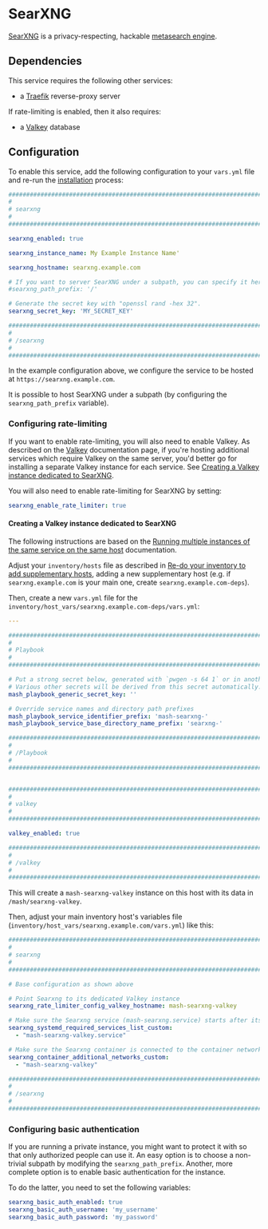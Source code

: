<!--
SPDX-FileCopyrightText: 2024 Sergio Durigan Junior
SPDX-FileCopyrightText: 2025 Suguru Hirahara

SPDX-License-Identifier: AGPL-3.0-or-later
-->

# SearXNG

[SearXNG](https://github.com/searxng/searxng/) is a privacy-respecting, hackable [metasearch engine](https://en.wikipedia.org/wiki/Metasearch_engine).

## Dependencies

This service requires the following other services:

- a [Traefik](traefik.md) reverse-proxy server

If rate-limiting is enabled, then it also requires:

- a [Valkey](valkey.md) database

## Configuration

To enable this service, add the following configuration to your `vars.yml` file and re-run the [installation](../installing.md) process:

```yaml
########################################################################
#                                                                      #
# searxng                                                              #
#                                                                      #
########################################################################

searxng_enabled: true

searxng_instance_name: My Example Instance Name'

searxng_hostname: searxng.example.com

# If you want to server SearXNG under a subpath, you can specify it here.
#searxng_path_prefix: '/'

# Generate the secret key with "openssl rand -hex 32".
searxng_secret_key: 'MY_SECRET_KEY'

########################################################################
#                                                                      #
# /searxng                                                             #
#                                                                      #
########################################################################
```

In the example configuration above, we configure the service to be hosted at `https://searxng.example.com`.

It is possible to host SearXNG under a subpath (by configuring the `searxng_path_prefix` variable).

### Configuring rate-limiting

If you want to enable rate-limiting, you will also need to enable Valkey. As described on the [Valkey](valkey.md) documentation page, if you're hosting additional services which require Valkey on the same server, you'd better go for installing a separate Valkey instance for each service. See [Creating a Valkey instance dedicated to SearXNG](...).

You will also need to enable rate-limiting for SearXNG by setting:

```yaml
searxng_enable_rate_limiter: true
```

#### Creating a Valkey instance dedicated to SearXNG

The following instructions are based on the [Running multiple instances of the same service on the same host](running-multiple-instances.md#re-do-your-inventory-to-add-supplementary-hosts) documentation.

Adjust your `inventory/hosts` file as described in [Re-do your inventory to add supplementary hosts](../running-multiple-instances.md#re-do-your-inventory-to-add-supplementary-hosts), adding a new supplementary host (e.g. if `searxng.example.com` is your main one, create `searxng.example.com-deps`).

Then, create a new `vars.yml` file for the `inventory/host_vars/searxng.example.com-deps/vars.yml`:

```yaml
---

########################################################################
#                                                                      #
# Playbook                                                             #
#                                                                      #
########################################################################

# Put a strong secret below, generated with `pwgen -s 64 1` or in another way
# Various other secrets will be derived from this secret automatically.
mash_playbook_generic_secret_key: ''

# Override service names and directory path prefixes
mash_playbook_service_identifier_prefix: 'mash-searxng-'
mash_playbook_service_base_directory_name_prefix: 'searxng-'

########################################################################
#                                                                      #
# /Playbook                                                            #
#                                                                      #
########################################################################


########################################################################
#                                                                      #
# valkey                                                               #
#                                                                      #
########################################################################

valkey_enabled: true

########################################################################
#                                                                      #
# /valkey                                                              #
#                                                                      #
########################################################################
```

This will create a `mash-searxng-valkey` instance on this host with its data in `/mash/searxng-valkey`.

Then, adjust your main inventory host's variables file (`inventory/host_vars/searxng.example.com/vars.yml`) like this:

```yaml
########################################################################
#                                                                      #
# searxng                                                              #
#                                                                      #
########################################################################

# Base configuration as shown above

# Point Searxng to its dedicated Valkey instance
searxng_rate_limiter_config_valkey_hostname: mash-searxng-valkey

# Make sure the Searxng service (mash-searxng.service) starts after its dedicated KeyDB service (mash-searxng-valkey.service)
searxng_systemd_required_services_list_custom:
  - "mash-searxng-valkey.service"

# Make sure the Searxng container is connected to the container network of its dedicated KeyDB service (mash-searxng-valkey)
searxng_container_additional_networks_custom:
  - "mash-searxng-valkey"

########################################################################
#                                                                      #
# /searxng                                                             #
#                                                                      #
########################################################################
```

### Configuring basic authentication

If you are running a private instance, you might want to protect it with so that only authorized people can use it. An easy option is to choose a non-trivial subpath by modifying the `searxng_path_prefix`. Another, more complete option is to enable basic authentication for the instance.

To do the latter, you need to set the following variables:

```yaml
searxng_basic_auth_enabled: true
searxng_basic_auth_username: 'my_username'
searxng_basic_auth_password: 'my_password'
```
